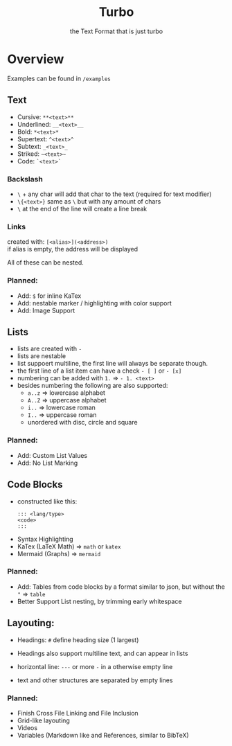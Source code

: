 <div align="center">
  <h1> Turbo </h1>
  <p>the Text Format that is just turbo</p>
</div>

# Overview
Examples can be found in `/examples` 
## Text
- Cursive: `**<text>**`
- Underlined: `__<text>__`
- Bold: `*<text>*`
- Supertext: `^<text>^`
- Subtext: `_<text>_`
- Striked: `~<text>~`
- Code: ``` `<text>` ```

### Backslash
- `\` + any char will add that char to the text (required for text modifier)
- `\{<text>}` same as `\` but with any amount of chars
- `\` at the end of the line will create a line break

### Links
created with: `[<alias>](<address>)`\
if alias is empty, the address will be displayed

All of these can be nested.
### Planned:
- Add: `$` for inline KaTex
- Add: nestable marker / highlighting with color support
- Add: Image Support

## Lists
- lists are created with `-`
- lists are nestable
- list suppoert multiline, the first line will always be separate though.
- the first line of a list item can have a check `- [ ]` or `- [x]`
- numbering can be added with `1.` => `- 1. <text>`
- besides numbering the following are also supported: 
  - `a..z` => lowercase alphabet
  - `A..Z` => uppercase alphabet
  - `i..` => lowercase roman
  - `I..` => uppercase roman
  - unordered with disc, circle and square

### Planned:
- Add: Custom List Values
- Add: No List Marking

## Code Blocks
- constructed like this:
  ```
  ::: <lang/type>
  <code>
  :::
  ```
- Syntax Highlighting
- KaTex (LaTeX Math) => `math` or `katex`
- Mermaid (Graphs) => `mermaid`

### Planned:
- Add: Tables from code blocks by a format similar to json, but without the `"` => `table`
- Better Support List nesting, by trimming early whitespace

## Layouting:
- Headings: `#` define heading size (1 largest)
- Headings also support multiline text, and can appear in lists

- horizontal line: `---` or more `-` in a otherwise empty line

- text and other structures are separated by empty lines

### Planned:
- Finish Cross File Linking and File Inclusion
- Grid-like layouting
- Videos
- Variables (Markdown like and References, similar to BibTeX)
